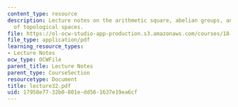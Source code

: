 ```yaml
---
content_type: resource
description: Lecture notes on the arithmetic square, abelian groups, and the rationalization
  of topological spaces.
file: https://ol-ocw-studio-app-production.s3.amazonaws.com/courses/18-917-topics-in-algebraic-topology-the-sullivan-conjecture-fall-2007/17958e7732b0801edd561637e19ea6cf_lecture32.pdf
file_type: application/pdf
learning_resource_types:
- Lecture Notes
ocw_type: OCWFile
parent_title: Lecture Notes
parent_type: CourseSection
resourcetype: Document
title: lecture32.pdf
uid: 17958e77-32b0-801e-dd56-1637e19ea6cf
---
```

